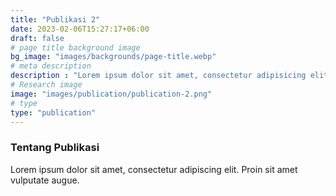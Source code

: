 ```yaml
---
title: "Publikasi 2"
date: 2023-02-06T15:27:17+06:00
draft: false
# page title background image
bg_image: "images/backgrounds/page-title.webp"
# meta description
description : "Lorem ipsum dolor sit amet, consectetur adipisicing elit, sed do eiusmod tempor incididunt ut labore. dolore magna aliqua. Ut enim ad minim veniam, quis nostrud."
# Research image
image: "images/publication/publication-2.png"
# type
type: "publication"
---
```


### Tentang Publikasi

Lorem ipsum dolor sit amet, consectetur adipiscing elit. Proin sit amet vulputate augue.
